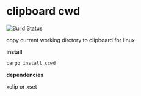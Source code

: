# clipboard cwd
[![Build Status](https://travis-ci.org/mehrati/ccwd.svg?branch=master)](https://travis-ci.org/mehrati/ccwd)

copy current working dirctory to clipboard for linux

**install**

```sh
cargo install ccwd
```
**dependencies**

xclip or xset
